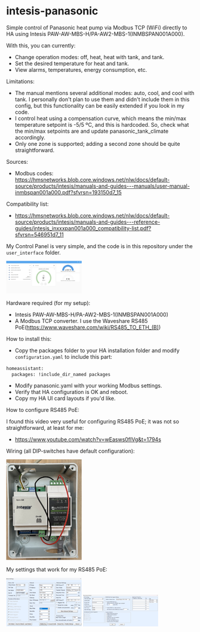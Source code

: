 # intesis-panasonic
Simple control of Panasonic heat pump via Modbus TCP (WiFi) directly to HA using Intesis PAW-AW-MBS-H/PA-AW2-MBS-1(INMBSPAN001A000).

With this, you can currently:
- Change operation modes: off, heat, heat with tank, and tank.
- Set the desired temperature for heat and tank.
- View alarms, temperatures, energy consumption, etc.

Limitations:
- The manual mentions several additional modes: auto, cool, and cool with tank. I personally don't plan to use them and didn't include them in this config, but this functionality can be easily extended if you look in my code.
- I control heat using a compensation curve, which means the min/max temperature setpoint is -5/5 ºC, and this is hardcoded. So, check what the min/max setpoints are and update panasonic_tank_climate accordingly.
- Only one zone is supported; adding a second zone should be quite straightforward.


Sources:
* Modbus codes: https://hmsnetworks.blob.core.windows.net/nlw/docs/default-source/products/intesis/manuals-and-guides---manuals/user-manual-inmbspan001a000.pdf?sfvrsn=193150d7_15

Compatibility list:

* https://hmsnetworks.blob.core.windows.net/nlw/docs/default-source/products/intesis/manuals-and-guides---reference-guides/intesis_inxxxpan001a000_compatibility-list.pdf?sfvrsn=546951d7_11

My Control Panel is very simple, and the code is in this repository under the `user_interface` folder.

<img src="./images/panel.png" width="40%" height="40%">

Hardware required (for my setup):
- Intesis PAW-AW-MBS-H/PA-AW2-MBS-1(INMBSPAN001A000)
- A Modbus TCP converter. I use the Waveshare RS485 PoE(https://www.waveshare.com/wiki/RS485_TO_ETH_(B))

How to install this:
- Copy the packages folder to your HA installation folder and modify `configuration.yaml` to include this part:
```
homeassistant:
  packages: !include_dir_named packages
```
- Modify panasonic.yaml with your working Modbus settings.
- Verify that HA configuration is OK and reboot.
- Copy my HA UI card layouts if you'd like.

How to configure RS485 PoE:

I found this video very useful for configuring RS485 PoE; it was not so straightforward, at least for me:

* https://www.youtube.com/watch?v=wEasws0fIVg&t=1794s

Wiring (all DIP-switches have default configuration):

<img src="./images/wiring.png" width="40%" height="40%">

My settings that work for my RS485 PoE:

<img src="./images/main.png" width="40%" height="40%">

<img src="./images/advanced.png" width="40%" height="40%">
